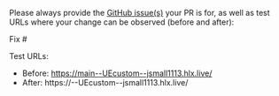 Please always provide the [GitHub issue(s)](../issues) your PR is for, as well as test URLs where your change can be observed (before and after):

Fix #<gh-issue-id>

Test URLs:
- Before: https://main--UEcustom--jsmall1113.hlx.live/
- After: https://<branch>--UEcustom--jsmall1113.hlx.live/
